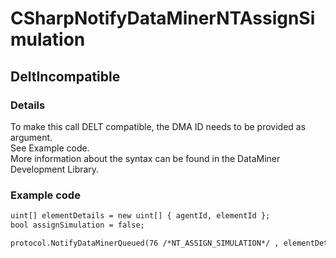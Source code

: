 ﻿---  
uid: Validator_3_24_1  
---

# CSharpNotifyDataMinerNTAssignSimulation

## DeltIncompatible

### Details

To make this call DELT compatible, the DMA ID needs to be provided as argument.  
See Example code.  
More information about the syntax can be found in the DataMiner Development Library.

### Example code

```xml
uint[] elementDetails = new uint[] { agentId, elementId };
bool assignSimulation = false;

protocol.NotifyDataMinerQueued(76 /*NT_ASSIGN_SIMULATION*/ , elementDetails, assignSimulation);
```
